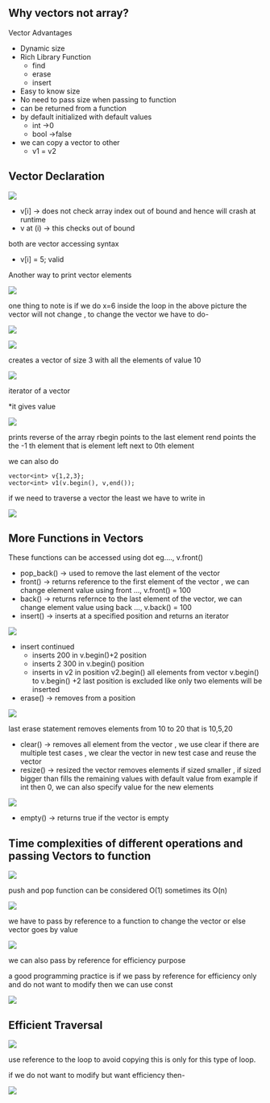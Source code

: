 ## Why vectors not array?
Vector Advantages
- Dynamic size
- Rich Library Function
    - find
    - erase
    - insert
- Easy to know size
- No need to pass size when passing to function
- can be returned from a function
- by default initialized with default values
    - int ->0
    - bool ->false
- we can copy a vector to other 
    - v1 = v2

## Vector Declaration
![](./images/vectors/img1.JPG)

- v[i] -> does not check array index out of bound and hence will crash at runtime
- v at (i) -> this checks out of bound

both are vector accessing syntax

- v[i] = 5; valid

Another way to print vector elements

![](./images/vectors/img2.JPG)

one thing to note is if we do x=6 inside the loop in the above picture the vector will not change , to change the vector we have to do-

![](./images/vectors/img3.JPG)

![](./images/vectors/img4.JPG)

creates a vector of size 3 with all the elements of value 10

![](./images/vectors/img5.JPG)

iterator of a vector

*it gives value

![](./images/vectors/img6.JPG)

prints reverse of the array
rbegin points to the last element
rend points the the -1 th element that is element left next to 0th element

we can also do
```
vector<int> v{1,2,3};
vector<int> v1(v.begin(), v,end());
```

if we need to traverse a vector the least we have to write in

![](./images/vectors/img7.JPG)

## More Functions in Vectors
These functions can be accessed using dot eg...., v.front()
- pop_back() -> used to remove the last element of the vector
- front() -> returns reference to the first element of the vector , we can change element value using front ..., v.front() = 100
- back() -> returns refernce to the last element of the vector, we can change element value using back ..., v.back() = 100
- insert() -> inserts at a specified position and returns an iterator

![](./images/vectors/img8.JPG)

- insert continued   
    - inserts 200 in v.begin()+2 position
    - inserts 2 300 in v.begin() position
    - inserts in v2 in position v2.begin() all elements from vector v.begin() to v.begin() +2 last position is excluded like only two elements will be inserted
- erase() -> removes from a position

![](./images/vectors/img9.JPG)

last erase statement removes elements from 10 to 20 that is 10,5,20
- clear() -> removes all element from the vector , we use clear if there are multiple test cases , we clear the vector in new test case and reuse the vector
- resize() -> resized the vector removes elements if sized smaller , if sized bigger than fills the remaining values with default value from example if int then 0, we can also specify value for the new elements

![](./images/vectors/img10.JPG)

- empty() -> returns true if the vector is empty

## Time complexities of different operations and passing Vectors to function

![](./images/vectors/img11.JPG)

push and pop function can be considered O(1) sometimes its O(n)

![](./images/vectors/img12.JPG)

we have to pass by reference to a function to change the vector or else vector goes by value

![](./images/vectors/img13.JPG)

we can also pass by reference for efficiency purpose 

a good programming practice is if we pass by reference for efficiency only and do not want to modify then we can use const

![](./images/vectors/img14.JPG)

## Efficient Traversal

![](./images/vectors/img15.JPG)

use reference to the loop to avoid copying this is only for this type of loop.

if we do not want to modify but want efficiency then-

![](./images/vectors/img16.JPG)